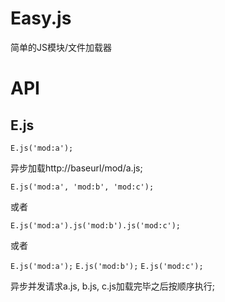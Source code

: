 Easy.js
===

简单的JS模块/文件加载器

API
===

E.js
----

`E.js('mod:a');`

异步加载http://baseurl/mod/a.js;

`E.js('mod:a', 'mod:b', 'mod:c');`

或者

`E.js('mod:a').js('mod:b').js('mod:c');`

或者

`E.js('mod:a');`
`E.js('mod:b');`
`E.js('mod:c');`


异步并发请求a.js, b.js, c.js加载完毕之后按顺序执行;
